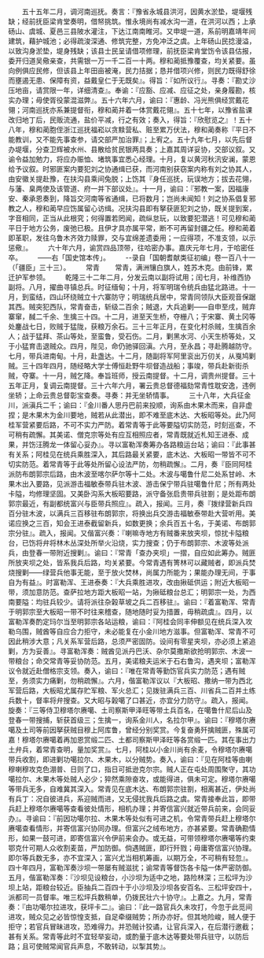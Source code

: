 <!-- { "loadSidebar": true } -->
　　五十五年二月，调河南巡抚。奏言：『豫省永城县洪河，因黄水淤垫，堤堰残缺；经前抚臣梁肯堂奏明，借帑挑筑。惟永境尚有减水沟一道，在洪河以西；上承砀山、虞城、夏邑三县陂水灌注，下达江南南睢河。又申堤一道，系前明嘉靖年间建筑，藉护城池；必得疏浚深通、修筑完整，方免冲泛之虞。上年砀山民捻漫溢，以致沟身淤垫，堤身残缺；该县士民呈请借项修理，前抚臣梁肯堂饬令该县估报，委开归道吴儆亲查，共需银一万一千二百一十两。穆和蔺抵豫覆查，均关紧要。虽向例俱应民修，但该县上年田亩被淹，民力拮据；恳并借项兴修，则民力既得舒徐而壅遏无患、保障有资，益戴皇仁于无既矣』。得旨：『如所议行』。寻奏：『勘丈沙压地亩，请赏限一年，详细清查』。奉谕：『应豁、应减、应征之处，亲身履勘，核实办理；毋使胥役蒙混滋弊』。五十六年六月，谕曰：『惠龄、冯光熊俱经赏戴花翎；河南巡抚亦系兼提督衔，穆和蔺并着一体赏戴花翎』。五十七年，以豫省盐课改归地丁后，民贩流通，盐价平减，行之有效；奏入，得旨：『欣慰览之』！五十八年，穆和蔺胞侄浙江巡抚福崧以贪黩营私、赃至累万伏法，穆和蔺奏称『平日不能教训，又不能先事查参，请交部严加治罪』；上宥之。五十九年七月，以先后督办堤堰，分查卫辉被水州、县散给贫民银两具奏；上嘉其周详妥协，交部议叙。又谕令益加勉力，将应办赈恤、堵筑事宜悉心经理。十月，复以黄河秋汛安澜，蒙恩给予议叙。时邪匪案内要犯刘之协通缉已获，而河南别获窃案内称有刘之协其人，由安徽关提赴豫，在扶沟县乘间兔脱；上饬其『身任巡抚，玩误地方；拔去花翎，与藩、臬两使及该管道、府一并下部议处』。十一月，谕曰：『邪教一案，因福康安、秦承恩奏到，降旨交河南等省通缉，已将数月；岂尚未闻知！刘之协系倡复邪教之人，穆和蔺早应饬属留心访缉。况扶沟县即有拏获匪犯刘之协，既关提到案，字音相同，正当从此根究；何得置若罔闻，疏纵怠玩，以致要犯潜逃！可见穆和蔺平日于地方公务，废弛已极。且伊才具亦属平常，断不可再留封疆之任。穆和蔺着即革职，发往乌鲁木齐效力赎罪，交与宜绵差遗委用；一应得项，不准支领，以示惩儆』。
　　六十年六月，谕赏四品顶带，往哈密办事。嘉庆元年七月，于哈密任卒。
　　——右「国史馆本传」。
　　--录自「国朝耆献类征初编」卷一百八十一（「疆臣」三十三）。
　　常青
　　常青，满洲镶白旗人，姓苏木克。由前锋，累迁护军参领。
　　乾隆三十二年二月，分发云南以副将试用；闰七月，补维西协副将。八月，擢曲寻镇总兵。时征缅甸；十月，将军明瑞令统兵由猛北路进。十一月，到蛮结，四山环绕贼立十六寨防守；明瑞统兵居中，常青同领队大臣观音保踞其西。贼突犯西队，常青奋击，斩级二百余；贼退，大兵追剿——自申至戌，贼弃寨窜，馘二千余、生擒三十四。十二月，进至天生桥，夺栅八；于宋寨、黄土冈等处鏖战七日，败贼于猛陇，获粮万余石。三十三年正月，在变化村杀贼，生擒百余人；战于猛拜、茶山等处，至蛮鲁，受石伤。二月，剿黑水河、小天生桥等处，又于小猛育击退贼众。四月，陛见，命仍驰驿回滇。六月，至永昌；寻赴腾越防守。七月，带兵进南甸。十月，赴盏达。十二月，随副将军阿里衮出万仞关，从戛鸠剿贼。三十四年四月，随经略大学士傅恒赴野牛坝督造战船；事竣，带兵赴新街杀贼，夺寨。十一月，贼乞降。奉旨班师，授云南提督。十二月，调贵州提督。三十五年正月，复调云南提督。三十六年六月，署云贵总督德福劾常青性耽安逸，违例坐轿；上命云贵总督彰宝查奏。寻奏：并无坐轿情事。
　　三十八年，大兵征金川，派滇兵二千；谕曰：『金川番人思丹巴前来投顺，询系由木果木而来，自非虚捏；是木果木为金川要地，贼若从此潜出，即不难至底木达、大板昭等处。此乃阿桂军营紧要后路，不可不实力严防。着常青等于此等要隘切实防范，时刻巡查，不可稍有疏懈。其美诺、僧克宗等处有应互相照应者，常青既就近札知王进泰、成果，并饬汪腾龙一体留心妥办』。寻以富勒浑奏筹办各路粮运台站；谕曰：『此事甚有关系；阿桂见在统兵乘胜深入，其后路最关紧要，底木达、大板昭一带皆不可不切实防范。着常青等于此等处所留心设法严防，勿稍疏懈』。二月，奏『臣同阿桂派防布朗郭宗后路，由木波至喀尔萨尔等十二处。木波与噶鲁什尼二处系甘岭、木果木出入要路，见派游击福敏泰带兵驻木波、游击保宁带兵驻噶鲁什尼；所有两处卡隘，均修理坚固。又美卧沟系大板昭要路，派守备张启贵带兵驻劄；是处距布朗郭宗最近，有副都统富兴与臣带兵照应』。疏入，报闻。三月，奏『拨绿营新兵四百分驻木波，以满兵三百移驻布朗郭宗，将换出兵交游击福敏泰带赴大营听用。美诺应换之三百，知会王进泰截留新兵，如数更换；余兵百五十名，于美诺、布朗郭宗分驻』。疏入，报闻。又偕富兴奏：『喇嘛寺地方有贼番来放夹坝，惊扰卡隘粮台，已饬将弁将林木丛深处所举火沿烧，实力搜查；仍于布朗郭宗、木波等处派兵，由登春一带附近搜剿』。谕曰：『常青「查办夹坝」一摺，自应如此筹办。贼匪所放夹坝之处，皆系我兵后路，均关紧要。今常青遇有箐林可以藏贼者，即派兵焚烧搜剿——绿营兵他事无能，至于放火焚林，尚属力所能为；果能办理无间，于事自为有益』。时富勒浑、王进泰奏：『大兵乘胜进攻，改由揪砥供运；附近大板昭一带，须加意防范。查萨拉地方距大板昭一站，为揪砥粮台总汇；明郭宗一处，为西南要隘：均驻兵较少。请将派往杂榖草坡之兵二百移驻』。谕曰：『着富勒浑、常青于明郭宗至大板昭一带不时往来稽查，随地随时妥为措置，毋稍疏虞』。四月，以富勒浑奏酌定玛尔当至明郭宗各站运粮，谕曰：『阿桂会同丰伸额见在统兵深入攻勒乌围，贼酋等自应合力拒守，未必能复在小金川地方滋事。但富勒浑、常青不可因此稍涉大意；凡关系军营后路，总须严密固防。设间有零星夹坝，亦必须上紧追剿，方为妥善』。寻富勒浑奏：贼酋见派丹巴沃、杂尔莫撒斯欲抢明郭宗、木波一带粮台；命交常青等妥协防范。五月，美诺粮夫运米于石右鲁沟，遇夹坝；富勒浑议令就近赴僧格宗支领。奏入，谕曰：『唯在常青等勤饬官兵实力防范；遇有贼至，务须实力痛剿，勿稍疏懈』。六月，偕富勒浑议以『大板昭、撒纳一带为西北军营后路，大板昭尤属存贮军粮、军火总汇；见拨驻满兵三百、川省兵二百并土练兵数十，督率将弁搜查。又大昭与榖噶了口甚近，亦宜分力防守』。疏入，报闻。旋奏：『三等侍卫穆塔尔赓噶、土司察斯甲泽旺等带土兵百名，在噶鲁什尼后山及登春一带搜捕，斩获首级三；生擒一，询系金川人，名拉尔甲』。谕曰：『穆塔尔赓噶及土司等前因拏获贼目穆上阿库鲁，曾经分别奖赏。今复奋勇歼擒贼匪，殊属可嘉！穆塔尔赓噶着再加恩赏缎二匹、土都司察斯甲泽旺等各赏缎一匹。其在事出力土弁兵，着常青查明，量加奖赏』。七月，阿桂以小金川尚有余麦，令穆塔尔赓噶带兵收割，即进剿功噶拉尔、木果木，以分贼势。奏入，谕曰：『见在阿桂等由喇穆喇穆攻克色淜普、日则了口，指日可抵逊克尔宗。贼人正在屯处周围聚守，其功噶拉尔、木果木等处贼人必少；猝然乘隙奋攻，或能得进，俱未可定。穆塔尔赓噶等带兵无多，自难冀其深入。常青见在底木达、布朗郭宗驻劄，相离甚近，伊处尚有兵丁：况自彼进兵，系迎贼而进，又无侵扰我兵后路之虞。常青接奉此旨，即带兵赶上穆塔尔赓噶等查看彼处情形，相机办理；并寄信富兴就近带兵前来，会同妥办』。寻谕曰：『前因功噶尔拉、木果木等处似有可进之机，令常青带兵赶上穆塔尔赓噶查看情形，并寄信富兴协同办理。但富兴之绒布地方，亦甚紧要。常青确勘情形，如果一鼓可进，即寄信富兴令伊前来会办。或无益，可带领穆塔尔赓噶等约束鄂克什可期人众收割麦苗，严加防御。倘遇贼匪，即行歼戮；毋庸寄信富兴协理。即尔等兵数无多，亦不宜深入；富兴尤当相机筹画，以期万全，不可稍有轻忽』。四十年四月，富勒浑奏沙坝一带屡有贼滋扰；谕常青等督饬各卡隘一体严密防御。五月，偕富勒浑奏：『沙坝见设粮台，小沙坝为适中之地，路险林深；三松坪为沙坝上站，距粮台较近。臣抽兵二百四十于小沙坝及沙坝各安百名、三松坪安四十，派都司一员督率。唯三松坪兵数稍单，仍拨民壮六十协守』。上嘉之。九月，常青奏：『由功噶尔拉进攻，获坪卡二』。谕曰：『此一路官兵久未攻打，今忽于此觅间进攻，贼众见之必皆惊惶支抵，自足牵缀贼势；所办亦好。但其地险峻，贼人便于拒守；若官兵冒昧进攻，恐难得力。并恐贼计狡谲，让官兵深入，在后潜行邀截；甚有关系。常青等此时不宜轻举妄动，或酌量于底木达等要处带兵驻守，以防后路；且可使贼常闻官兵声息，不敢转动，以掣其势』。
